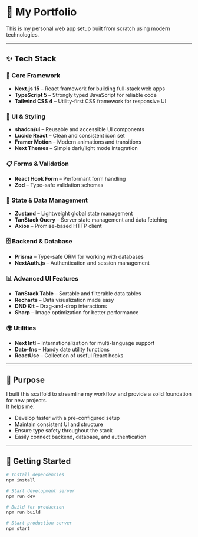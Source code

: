 # 🚀 My Portfolio

This is my personal web app setup built from scratch using modern technologies.  

---

## ✨ Tech Stack

### 🎯 Core Framework
- **Next.js 15** – React framework for building full-stack web apps
- **TypeScript 5** – Strongly typed JavaScript for reliable code
- **Tailwind CSS 4** – Utility-first CSS framework for responsive UI

### 🧩 UI & Styling
- **shadcn/ui** – Reusable and accessible UI components
- **Lucide React** – Clean and consistent icon set
- **Framer Motion** – Modern animations and transitions
- **Next Themes** – Simple dark/light mode integration

### 📋 Forms & Validation
- **React Hook Form** – Performant form handling
- **Zod** – Type-safe validation schemas

### 🔄 State & Data Management
- **Zustand** – Lightweight global state management
- **TanStack Query** – Server state management and data fetching
- **Axios** – Promise-based HTTP client

### 🗄️ Backend & Database
- **Prisma** – Type-safe ORM for working with databases
- **NextAuth.js** – Authentication and session management

### 📊 Advanced UI Features
- **TanStack Table** – Sortable and filterable data tables
- **Recharts** – Data visualization made easy
- **DND Kit** – Drag-and-drop interactions
- **Sharp** – Image optimization for better performance

### 🌍 Utilities
- **Next Intl** – Internationalization for multi-language support
- **Date-fns** – Handy date utility functions
- **ReactUse** – Collection of useful React hooks

---

## 🎯 Purpose

I built this scaffold to streamline my workflow and provide a solid foundation for new projects.  
It helps me:
- Develop faster with a pre-configured setup  
- Maintain consistent UI and structure  
- Ensure type safety throughout the stack  
- Easily connect backend, database, and authentication  

---

## 🧰 Getting Started

```bash
# Install dependencies
npm install

# Start development server
npm run dev

# Build for production
npm run build

# Start production server
npm start
